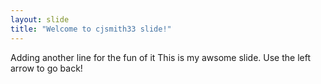 ```yaml
---
layout: slide
title: "Welcome to cjsmith33 slide!"
---
```

Adding another line for the fun of it
This is my awsome slide.
Use the left arrow to go back!